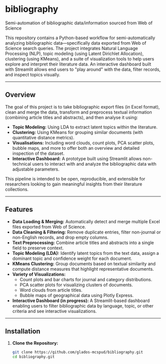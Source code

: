 # bibliography
Semi-automation of bibliographic data/information sourced from Web of Science

This repository contains a Python-based workflow for semi-automatically analyzing bibliographic data—specifically data exported from Web of Science search queries. The project integrates Natural Language Processing (NLP), topic modeling (using Latent 
Dirichlet Allocation), clustering (using KMeans), and a suite of visualization tools to help users explore and interpret their literature data. An interactive dashboard built with Streamlit allows end users to "play around" with the data, filter records, 
and inspect topics visually.

---

## Overview

The goal of this project is to take bibliographic export files (in Excel format), clean and merge the data, transform and preprocess textual information (combining article titles and abstracts), and then analyse it using:
- **Topic Modeling:** Using LDA to extract latent topics within the literature.
- **Clustering:** Using KMeans for grouping similar documents (with quantitative distance metrics).
- **Visualisations:** Including word clouds, count plots, PCA scatter plots, bubble maps, and more to offer both an overview and detailed inspection of the dataset.
- **Interactive Dashboard:** A prototype built using Streamlit allows non-technical users to interact with and analyze the bibliographic data with adjustable parameters.

This pipeline is intended to be open, reproducible, and extensible for researchers looking to gain meaningful insights from their literature collections.

---

## Features

- **Data Loading & Merging:** Automatically detect and merge multiple Excel files exported from Web of Science.
- **Data Cleaning & Filtering:** Remove duplicate entries, filter non-journal or non-English records, and drop empty columns.
- **Text Preprocessing:** Combine article titles and abstracts into a single field to preserve context.
- **Topic Modeling (LDA):** Identify latent topics from the text data, assign a dominant topic and confidence weight for each document.
- **KMeans Clustering:** Group documents based on textual similarity and compute distance measures that highlight representative documents.
- **Variety of Visualizations:**  
  - Count plots and bar charts for journal and category distributions.  
  - PCA scatter plots for visualizing clusters of documents.  
  - Word clouds from article titles.  
  - Bubble maps of geographical data using Plotly Express.
- **Interactive Dashboard (in progress):** A Streamlit-based dashboard enabling users to filter bibliographic data by language, topic, or other criteria and see interactive visualizations.

---

## Installation

1. **Clone the Repository:**

   ```bash
   git clone https://github.com/glados-mcspud/bibliography.git
   cd bibliography.git
